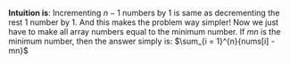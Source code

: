 **Intuition is**: Incrementing $n - 1$ numbers by 1 is same as decrementing the rest $1$ number by 1. And this makes the problem way simpler! Now we just have to make all array numbers equal to the minimum number. If $mn$ is the minimum number, then the answer simply is:
$\sum_{i = 1}^{n}{nums[i] - mn}$